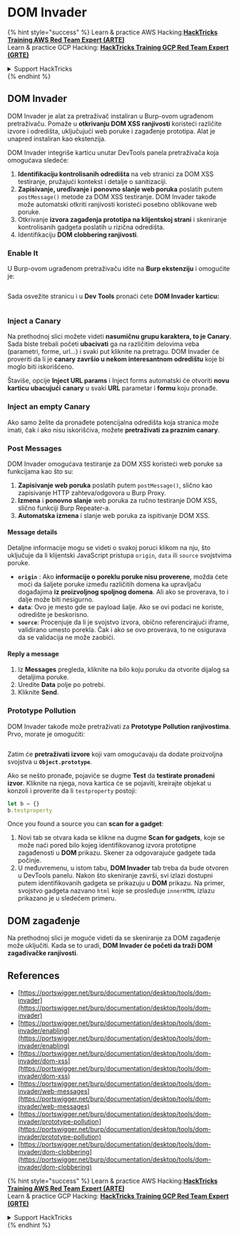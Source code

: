 # DOM Invader

{% hint style="success" %}
Learn & practice AWS Hacking:<img src="/.gitbook/assets/arte.png" alt="" data-size="line">[**HackTricks Training AWS Red Team Expert (ARTE)**](https://training.hacktricks.xyz/courses/arte)<img src="/.gitbook/assets/arte.png" alt="" data-size="line">\
Learn & practice GCP Hacking: <img src="/.gitbook/assets/grte.png" alt="" data-size="line">[**HackTricks Training GCP Red Team Expert (GRTE)**<img src="/.gitbook/assets/grte.png" alt="" data-size="line">](https://training.hacktricks.xyz/courses/grte)

<details>

<summary>Support HackTricks</summary>

* Check the [**subscription plans**](https://github.com/sponsors/carlospolop)!
* **Join the** 💬 [**Discord group**](https://discord.gg/hRep4RUj7f) or the [**telegram group**](https://t.me/peass) or **follow** us on **Twitter** 🐦 [**@hacktricks\_live**](https://twitter.com/hacktricks\_live)**.**
* **Share hacking tricks by submitting PRs to the** [**HackTricks**](https://github.com/carlospolop/hacktricks) and [**HackTricks Cloud**](https://github.com/carlospolop/hacktricks-cloud) github repos.

</details>
{% endhint %}

## DOM Invader

DOM Invader je alat za pretraživač instaliran u Burp-ovom ugrađenom pretraživaču. Pomaže u **otkrivanju DOM XSS ranjivosti** koristeći različite izvore i odredišta, uključujući web poruke i zagađenje prototipa. Alat je unapred instaliran kao ekstenzija.

DOM Invader integriše karticu unutar DevTools panela pretraživača koja omogućava sledeće:

1. **Identifikaciju kontrolisanih odredišta** na veb stranici za DOM XSS testiranje, pružajući kontekst i detalje o sanitizaciji.
2. **Zapisivanje, uređivanje i ponovno slanje web poruka** poslatih putem `postMessage()` metode za DOM XSS testiranje. DOM Invader takođe može automatski otkriti ranjivosti koristeći posebno oblikovane web poruke.
3. Otkrivanje **izvora zagađenja prototipa na klijentskoj strani** i skeniranje kontrolisanih gadgeta poslatih u rizična odredišta.
4. Identifikaciju **DOM clobbering ranjivosti**.

### Enable It

U Burp-ovom ugrađenom pretraživaču idite na **Burp ekstenziju** i omogućite je:

<figure><img src="../../.gitbook/assets/image (1129).png" alt=""><figcaption></figcaption></figure>

Sada osvežite stranicu i u **Dev Tools** pronaći ćete **DOM Invader karticu:**

<figure><img src="../../.gitbook/assets/image (695).png" alt=""><figcaption></figcaption></figure>

### Inject a Canary

Na prethodnoj slici možete videti **nasumičnu grupu karaktera, to je Canary**. Sada biste trebali početi **ubacivati** ga na različitim delovima veba (parametri, forme, url...) i svaki put kliknite na pretragu. DOM Invader će proveriti da li je **canary završio u nekom interesantnom odredištu** koje bi moglo biti iskorišćeno.

Štaviše, opcije **Inject URL params** i Inject forms automatski će otvoriti **novu karticu** **ubacujući** **canary** u svaki **URL** parametar i **formu** koju pronađe.

### Inject an empty Canary

Ako samo želite da pronađete potencijalna odredišta koja stranica može imati, čak i ako nisu iskorišćiva, možete **pretraživati za praznim canary**.

### Post Messages

DOM Invader omogućava testiranje za DOM XSS koristeći web poruke sa funkcijama kao što su:

1. **Zapisivanje web poruka** poslatih putem `postMessage()`, slično kao zapisivanje HTTP zahteva/odgovora u Burp Proxy.
2. **Izmena** i **ponovno slanje** web poruka za ručno testiranje DOM XSS, slično funkciji Burp Repeater-a.
3. **Automatska izmena** i slanje web poruka za ispitivanje DOM XSS.

#### Message details

Detaljne informacije mogu se videti o svakoj poruci klikom na nju, što uključuje da li klijentski JavaScript pristupa `origin`, `data` ili `source` svojstvima poruke.

* **`origin`** : Ako **informacije o poreklu poruke nisu proverene**, možda ćete moći da šaljete poruke između različitih domena ka upravljaču događajima **iz proizvoljnog spoljnog domena**. Ali ako se proverava, to i dalje može biti nesigurno.
* **`data`**: Ovo je mesto gde se payload šalje. Ako se ovi podaci ne koriste, odredište je beskorisno.
* **`source`**: Procenjuje da li je svojstvo izvora, obično referencirajući iframe, validirano umesto porekla. Čak i ako se ovo proverava, to ne osigurava da se validacija ne može zaobići.

#### Reply a message

1. Iz **Messages** pregleda, kliknite na bilo koju poruku da otvorite dijalog sa detaljima poruke.
2. Uredite **Data** polje po potrebi.
3. Kliknite **Send**.

### Prototype Pollution

DOM Invader takođe može pretraživati za **Prototype Pollution ranjivostima**. Prvo, morate je omogućiti:

<figure><img src="../../.gitbook/assets/image (1026).png" alt=""><figcaption></figcaption></figure>

Zatim će **pretraživati izvore** koji vam omogućavaju da dodate proizvoljna svojstva u **`Object.prototype`**.

Ako se nešto pronađe, pojaviće se dugme **Test** da **testirate pronađeni izvor**. Kliknite na njega, nova kartica će se pojaviti, kreirajte objekat u konzoli i proverite da li `testproperty` postoji:
```javascript
let b = {}
b.testproperty
```
Once you found a source you can **scan for a gadget**:

1. Novi tab se otvara kada se klikne na dugme **Scan for gadgets**, koje se može naći pored bilo kojeg identifikovanog izvora prototipne zagađenosti u **DOM** prikazu. Skener za odgovarajuće gadgete tada počinje.
2. U međuvremenu, u istom tabu, **DOM Invader** tab treba da bude otvoren u DevTools panelu. Nakon što skeniranje završi, svi izlazi dostupni putem identifikovanih gadgeta se prikazuju u **DOM** prikazu. Na primer, svojstvo gadgeta nazvano `html` koje se prosleđuje `innerHTML` izlazu prikazano je u sledećem primeru.

## DOM zagađenje

Na prethodnoj slici je moguće videti da se skeniranje za DOM zagađenje može uključiti. Kada se to uradi, **DOM Invader će početi da traži DOM zagađivačke ranjivosti**.

## References

* [https://portswigger.net/burp/documentation/desktop/tools/dom-invader](https://portswigger.net/burp/documentation/desktop/tools/dom-invader)
* [https://portswigger.net/burp/documentation/desktop/tools/dom-invader/enabling](https://portswigger.net/burp/documentation/desktop/tools/dom-invader/enabling)
* [https://portswigger.net/burp/documentation/desktop/tools/dom-invader/dom-xss](https://portswigger.net/burp/documentation/desktop/tools/dom-invader/dom-xss)
* [https://portswigger.net/burp/documentation/desktop/tools/dom-invader/web-messages](https://portswigger.net/burp/documentation/desktop/tools/dom-invader/web-messages)
* [https://portswigger.net/burp/documentation/desktop/tools/dom-invader/prototype-pollution](https://portswigger.net/burp/documentation/desktop/tools/dom-invader/prototype-pollution)
* [https://portswigger.net/burp/documentation/desktop/tools/dom-invader/dom-clobbering](https://portswigger.net/burp/documentation/desktop/tools/dom-invader/dom-clobbering)

{% hint style="success" %}
Learn & practice AWS Hacking:<img src="/.gitbook/assets/arte.png" alt="" data-size="line">[**HackTricks Training AWS Red Team Expert (ARTE)**](https://training.hacktricks.xyz/courses/arte)<img src="/.gitbook/assets/arte.png" alt="" data-size="line">\
Learn & practice GCP Hacking: <img src="/.gitbook/assets/grte.png" alt="" data-size="line">[**HackTricks Training GCP Red Team Expert (GRTE)**<img src="/.gitbook/assets/grte.png" alt="" data-size="line">](https://training.hacktricks.xyz/courses/grte)

<details>

<summary>Support HackTricks</summary>

* Check the [**subscription plans**](https://github.com/sponsors/carlospolop)!
* **Join the** 💬 [**Discord group**](https://discord.gg/hRep4RUj7f) or the [**telegram group**](https://t.me/peass) or **follow** us on **Twitter** 🐦 [**@hacktricks\_live**](https://twitter.com/hacktricks\_live)**.**
* **Share hacking tricks by submitting PRs to the** [**HackTricks**](https://github.com/carlospolop/hacktricks) and [**HackTricks Cloud**](https://github.com/carlospolop/hacktricks-cloud) github repos.

</details>
{% endhint %}
